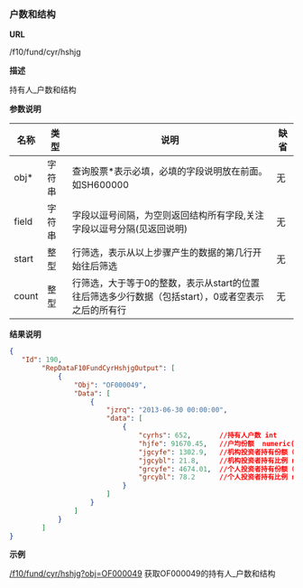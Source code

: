 
### 户数和结构  

**URL**

/f10/fund/cyr/hshjg

**描述**

持有人_户数和结构 

**参数说明**

|名称|类型|说明|缺省|
| -------- | -------- | -------- | -------- |
|obj\*|字符串|查询股票\*表示必填，必填的字段说明放在前面。如SH600000|无|
|field|字符串|字段以逗号间隔，为空则返回结构所有字段,关注字段以逗号分隔(见返回说明)|无|
|start|整型|行筛选，表示从以上步骤产生的数据的第几行开始往后筛选|无|
|count|整型|行筛选，大于等于0的整数，表示从start的位置往后筛选多少行数据（包括start），0或者空表示之后的所有行|无|


**结果说明**

```json
{
   "Id": 190,
        "RepDataF10FundCyrHshjgOutput": [
            {
                "Obj": "OF000049",
                "Data": [
                    {
                        "jzrq": "2013-06-30 00:00:00",
                        "data": [
                            {
                                "cyrhs": 652,		//持有人户数	int
                                "hjfe": 91670.45,	//户均份额	numeric(19,2)  
                                "jgcyfe": 1302.9,	//机构投资者持有份额（万）	numeric(19,4) 
                                "jgcybl": 21.8,		//机构投资者持有比例	numeric(19,2)
                                "grcyfe": 4674.01,	//个人投资者持有份额（万）	numeric(19,4) 
                                "grcybl": 78.2		//个人投资者持有比例	numeric(19,2)   
                            }
                        ]
                    }
				]
			}
   	 	]
}
```

**示例**

[/f10/fund/cyr/hshjg?obj=OF000049]($APIHOST$/f10/fund/cyr/hshjg?obj=OF000049)
获取OF000049的持有人_户数和结构  
